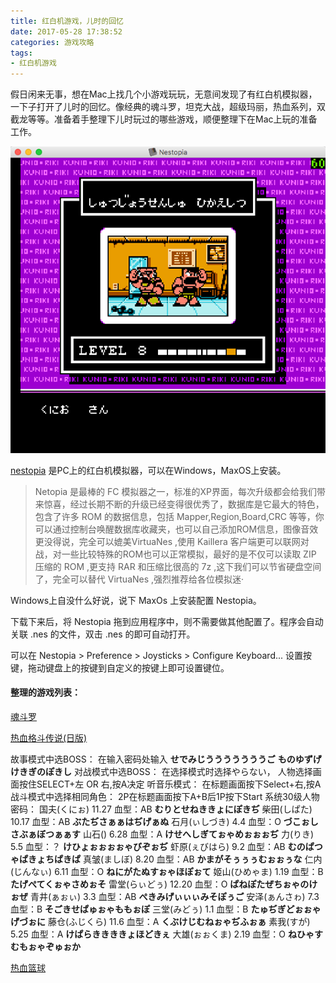 ```yaml
---
title: 红白机游戏，儿时的回忆
date: 2017-05-28 17:38:52
categories: 游戏攻略
tags:
- 红白机游戏
---
```

假日闲来无事，想在Mac上找几个小游戏玩玩，无意间发现了有红白机模拟器，一下子打开了儿时的回忆。像经典的魂斗罗，坦克大战，超级玛丽，热血系列，双截龙等等。准备着手整理下儿时玩过的哪些游戏，顺便整理下在Mac上玩的准备工作。

![nestopia](/images/nestopia/nestopia.png)

[nestopia](http://nestopia.sourceforge.net/) 是PC上的红白机模拟器，可以在Windows，MaxOS上安装。
> Netopia 是最棒的 FC 模拟器之一，标准的XP界面，每次升级都会给我们带来惊喜，经过长期不断的升级已经变得很优秀了，数据库是它最大的特色，包含了许多 ROM 的数据信息，包括 Mapper,Region,Board,CRC 等等，你可以通过控制台唤醒数据库收藏夹，也可以自己添加ROM信息，图像音效更没得说，完全可以媲美VirtuaNes ,使用 Kaillera 客户端更可以联网对战，对一些比较特殊的ROM也可以正常模拟，最好的是不仅可以读取 ZIP 压缩的 ROM ,更支持 RAR 和压缩比很高的 7z ,这下我们可以节省硬盘空间了，完全可以替代 VirtuaNes ,强烈推荐给各位模拟迷·

Windows上自没什么好说，说下 MaxOs 上安装配置 Nestopia。

下载下来后，将 Nestopia 拖到应用程序中，则不需要做其他配置了。程序会自动关联 .nes 的文件，双击 .nes 的即可自动打开。

可以在 Nestopia > Preference > Joysticks > Configure Keyboard... 设置按键，拖动键盘上的按键到自定义的按键上即可设置键位。

#### 整理的游戏列表：

<!-- ![](/images/nestopia/hundouluo.png) -->

[魂斗罗](/resource/nestopia/魂斗罗.nes)

<!-- ![](/images/nestopia/rexuegedouchuanshuo.png) -->

[热血格斗传说(日版)](/resource/nestopia/热血格斗传说.nes)

故事模式中选BOSS：
在输入密码处输入
**せでみじうううううううご**
**ものゆずげけきぎのぽきし**
对战模式中选BOSS：
在选择模式时选择やらない，
人物选择画面按住SELECT+左 OR 右,按A决定
听音乐模式：
在标题画面按下Select+右,按A
战斗模式中选择相同角色：
2P在标题画面按下A+B后1P按下Start
系统30级人物密码：
国夫(くにぉ) 11.27 血型：AB **むりとせねききょにぽきぢ**
柴田(しぱた) 10.17 血型：AB **ぶたぢさぁぁはぢげぁぬ**
石月(ぃしづき) 4.4 血型：O **づこぉしさぶぁぼつぁぁす**
山石() 6.28 血型：A **けせへしぎてぉゃめぉぉぉぢ**
力(りき) 5.5 血型：？ **けひょぉぉぉぉゃびぞぉぢ**
虾原(ぇびはら) 9.2 血型：AB **むのぱつゃぱきょちぱきぱ**
真皱(ましぼ) 8.20 血型：AB **かまがそぅぅぅむぉぉぅな**
仁内(じんなぃ) 6.11 血型：O **ねにがたぬすぉゃほぽぉて**
姬山(ひめゃま) 1.19 血型：B **たげぺてくぉゃさめぉそ**
雷堂(らぃどぅ) 12.20 血型：O **ぱねぽたぜちぉゃのけぉぜ**
青井(ぁぉぃ) 3.3 血型：AB **ぺきみげぃぃぃみそぽぅご**
安泽(ぁんさゎ) 7.3 血型：B **そごきせぱゅぉゃももぉぽ**
三堂(みどぅ) 1.1 血型：B **たゅぢぎどぉぉゃげづぉに**
藤仓(ふじくら) 11.6 血型：A **くぶけじむねぉゃぢふぉぁ**
素我(すが) 5.25 血型：A **けぱらききききょほどきぇ**
大雄(ぉぉくま) 2.19 血型：O **ねひゃすむもぉゃぞゅぉか**

[热血篮球](/resource/nestopia/热血篮球.nes)
